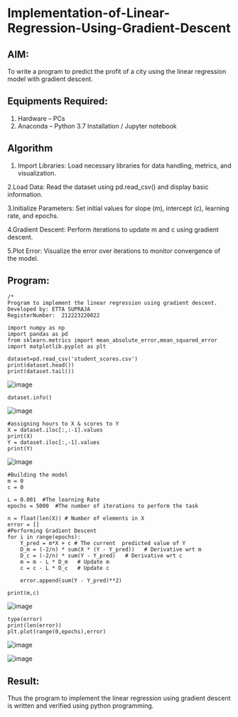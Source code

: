 # Implementation-of-Linear-Regression-Using-Gradient-Descent

## AIM:
To write a program to predict the profit of a city using the linear regression model with gradient descent.

## Equipments Required:
1. Hardware – PCs
2. Anaconda – Python 3.7 Installation / Jupyter notebook

## Algorithm
1. Import Libraries: Load necessary libraries for data handling, metrics, and visualization.

2.Load Data: Read the dataset using pd.read_csv() and display basic information.

3.Initialize Parameters: Set initial values for slope (m), intercept (c), learning rate, and epochs.

4.Gradient Descent: Perform iterations to update m and c using gradient descent.

5.Plot Error: Visualize the error over iterations to monitor convergence of the model.

## Program:
```
/*
Program to implement the linear regression using gradient descent.
Developed by: ETTA SUPRAJA
RegisterNumber:  212223220022
```
```
import numpy as np
import pandas as pd
from sklearn.metrics import mean_absolute_error,mean_squared_error
import matplotlib.pyplot as plt
```
```
dataset=pd.read_csv('student_scores.csv')
print(dataset.head())
print(dataset.tail())
```
![image](https://github.com/user-attachments/assets/2d040427-3c7a-4784-a2ae-946eeddd31fe)

```
dataset.info()
```
![image](https://github.com/user-attachments/assets/07171d54-b195-4df6-ac26-6d101e72fb16)

```
#assigning hours to X & scores to Y
X = dataset.iloc[:,:-1].values
print(X)
Y = dataset.iloc[:,-1].values
print(Y)
```
![image](https://github.com/user-attachments/assets/08964cf4-bbb0-4e40-80c3-2383d6dcd4af)

```
#Building the model
m = 0
c = 0

L = 0.001  #The learning Rate
epochs = 5000  #The number of iterations to perform the task

n = float(len(X)) # Number of elements in X
error = []
#Performing Gradient Descent
for i in range(epochs):
    Y_pred = m*X + c # The current  predicted value of Y
    D_m = (-2/n) * sum(X * (Y - Y_pred))   # Derivative wrt m
    D_c = (-2/n) * sum(Y - Y_pred)   # Derivative wrt c
    m = m - L * D_m   # Update m
    c = c - L * D_c   # Update c
    
    error.append(sum(Y - Y_pred)**2)

print(m,c)
```

![image](https://github.com/user-attachments/assets/cf6526ce-25b7-4b6b-b459-740007c777c7)

```
type(error)
print(len(error))
plt.plot(range(0,epochs),error)
```
![image](https://github.com/user-attachments/assets/75b90c58-4508-4c9d-82fb-7015467a0b72)

![image](https://github.com/user-attachments/assets/4780f709-f091-4cc7-b851-43ec75136b75)

## Result:
Thus the program to implement the linear regression using gradient descent is written and verified using python programming.
